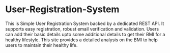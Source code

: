 # User-Registration-System
This is Simple User Registration System backed by a dedicated REST API. It supports easy registration, robust email verification and validation. Users can add their basic details upto some additional details to get their BMI for a healthy lifestyle. This site provides a detailed analysis on the BMI to help users to maintain their healthy life.
